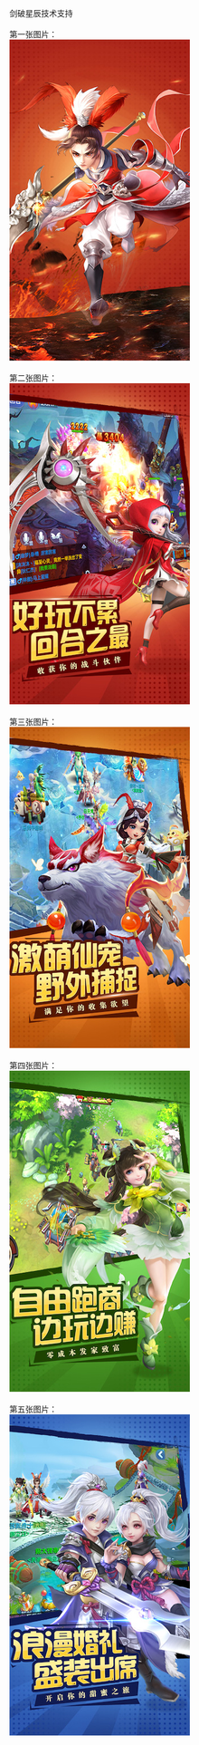剑破星辰技术支持</br></br>
第一张图片：</br>
![](https://github.com/poshua/poshu/blob/xyxy/1.jpg?raw=true)</br></br>
第二张图片：</br>
![](https://github.com/poshua/poshu/blob/xyxy/2.jpg?raw=true)</br></br>
第三张图片：</br>
![](https://github.com/poshua/poshu/blob/xyxy/3.jpg?raw=true)</br></br>
第四张图片：</br>
![](https://github.com/poshua/poshu/blob/xyxy/4.jpg?raw=true)</br></br>
第五张图片：</br>
![](https://github.com/poshua/poshu/blob/xyxy/5.jpg?raw=true)</br></br>
